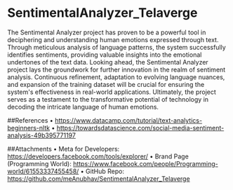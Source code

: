 # SentimentalAnalyzer_Telaverge

The Sentimental Analyzer project has proven to be a powerful tool in deciphering and understanding human emotions expressed through text. Through meticulous analysis of language patterns, the system successfully identifies sentiments, providing valuable insights into the emotional undertones of the text data.
Looking ahead, the Sentimental Analyzer project lays the groundwork for further innovation in the realm of sentiment analysis. Continuous refinement, adaptation to evolving language nuances, and expansion of the training dataset will be crucial for ensuring the system's effectiveness in real-world applications. Ultimately, the project serves as a testament to the transformative potential of technology in decoding the intricate language of human emotions.

##References
•	https://www.datacamp.com/tutorial/text-analytics-beginners-nltk
•	https://towardsdatascience.com/social-media-sentiment-analysis-49b395771197

##Attachments
•	Meta for Developers: https://developers.facebook.com/tools/explorer/
•	Brand Page (Programming World): https://www.facebook.com/people/Programming-world/61553337455458/
•	GitHub Repo: https://github.com/meAnubhav/SentimentalAnalyzer_Telaverge
